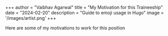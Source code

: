 +++
author = "Vaibhav Agarwal"
title = "My Motivation for this Traineeship"
date = "2024-02-20"
description = "Guide to emoji usage in Hugo"
image = '/images/artist.png'
+++

Here are some of my motivations to work for this position
<!--more-->
